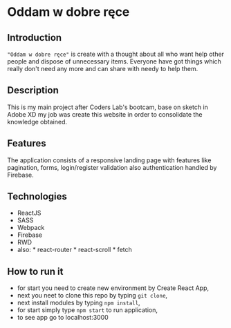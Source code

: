 Oddam w dobre ręce
=======

Introduction
-----------

`"Oddam w dobre ręce"` is create  with a thought about all who want help other people and dispose of unnecessary items. Everyone have got things which really don't need any more and can share with needy to help them. 

Description 
-----------

This is my main project after Coders Lab's bootcam, base on sketch in Adobe XD my job was create this  website in order to consolidate the knowledge obtained.

Features
-----------

The application consists of a responsive landing page with features like pagination, forms, login/register validation also authentication handled by Firebase.

Technologies
-----------

* ReactJS
* SASS
* Webpack
* Firebase
* RWD
* also:
       * react-router
       * react-scroll
       * fetch
    
How to run it
--------------
* for start you need to create new environment by Create React App,
* next you neet to clone this repo by typing `git clone`,
* next install modules by typing `npm install`,
* for start simply type `npm start` to run application,
* to see app go to localhost:3000

 
